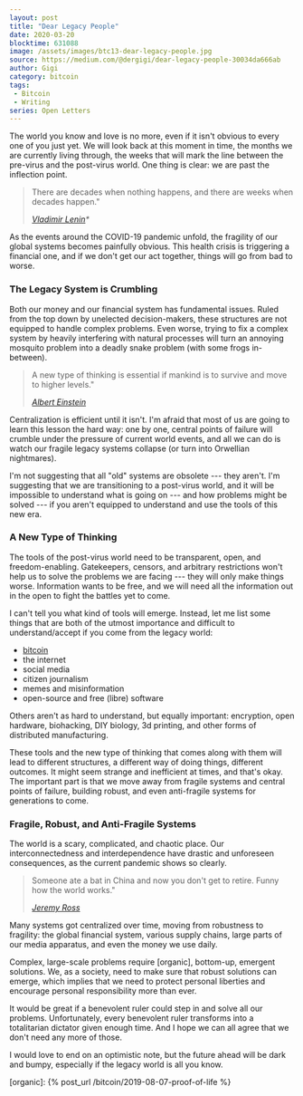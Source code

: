 ```yaml
---
layout: post
title: "Dear Legacy People"
date: 2020-03-20
blocktime: 631088
image: /assets/images/btc13-dear-legacy-people.jpg
source: https://medium.com/@dergigi/dear-legacy-people-30034da666ab
author: Gigi
category: bitcoin
tags:
 - Bitcoin
 - Writing
series: Open Letters
---
```


The world you know and love is no more, even if it isn't obvious to
every one of you just yet. We will look back at this moment in time, the
months we are currently living through, the weeks that will mark the
line between the pre-virus and the post-virus world. One thing is clear:
we are past the inflection point.

> There are decades when nothing happens, and there are weeks when
> decades happen."
>
> <cite>[Vladimir Lenin]\*</cite>

As the events around the COVID-19 pandemic unfold, the fragility of our
global systems becomes painfully obvious. This health crisis is
triggering a financial one, and if we don't get our act together, things
will go from bad to worse.

### The Legacy System is Crumbling

Both our money and our financial system has fundamental issues. Ruled
from the top down by unelected decision-makers, these structures are not
equipped to handle complex problems. Even worse, trying to fix a complex
system by heavily interfering with natural processes will turn an
annoying mosquito problem into a deadly snake problem (with some frogs
in-between).

> A new type of thinking is essential if mankind is to survive and move
> to higher levels."
>
> <cite>[Albert Einstein]</cite>

Centralization is efficient until it isn't. I'm afraid that most of us
are going to learn this lesson the hard way: one by one, central points
of failure will crumble under the pressure of current world events, and
all we can do is watch our fragile legacy systems collapse (or turn into
Orwellian nightmares).

I'm not suggesting that all "old" systems are obsolete --- they aren't.
I'm suggesting that we are transitioning to a post-virus world, and it
will be impossible to understand what is going on --- and how problems
might be solved --- if you aren't equipped to understand and use the
tools of this new era.

### A New Type of Thinking

The tools of the post-virus world need to be transparent, open, and
freedom-enabling. Gatekeepers, censors, and arbitrary restrictions won't
help us to solve the problems we are facing --- they will only make
things worse. Information wants to be free, and we will need all the
information out in the open to fight the battles yet to come.

I can't tell you what kind of tools will emerge. Instead, let me list
some things that are both of the utmost importance and difficult to
understand/accept if you come from the legacy world:

-   [bitcoin]
-   the internet
-   social media
-   citizen journalism
-   memes and misinformation
-   open-source and free (libre) software

Others aren't as hard to understand, but equally important: encryption,
open hardware, biohacking, DIY biology, 3d printing, and other forms of
distributed manufacturing.

These tools and the new type of thinking that comes along with them will
lead to different structures, a different way of doing things, different
outcomes. It might seem strange and inefficient at times, and that's
okay. The important part is that we move away from fragile systems and
central points of failure, building robust, and even anti-fragile
systems for generations to come.

### Fragile, Robust, and Anti-Fragile Systems

The world is a scary, complicated, and chaotic place. Our
interconnectedness and interdependence have drastic and unforeseen
consequences, as the current pandemic shows so clearly.

> Someone ate a bat in China and now you don't get to retire. Funny how
 the world works."
>
> <cite>[Jeremy Ross]</cite>

Many systems got centralized over time, moving from robustness to
fragility: the global financial system, various supply chains, large
parts of our media apparatus, and even the money we use daily.

Complex, large-scale problems require [organic], bottom-up, emergent
solutions. We, as a society, need to make sure that robust solutions can
emerge, which implies that we need to protect personal liberties and
encourage personal responsibility more than ever.

It would be great if a benevolent ruler could step in and solve all our
problems. Unfortunately, every benevolent ruler transforms into a
totalitarian dictator given enough time. And I hope we can all agree
that we don't need any more of those.

I would love to end on an optimistic note, but the future ahead will be
dark and bumpy, especially if the legacy world is all you know.

[bitcoin]: https://bitcoin-resources.com

[Vladimir Lenin]: https://en.wikiquote.org/wiki/Vladimir_Lenin#Misattributed
[Albert Einstein]: https://web.archive.org/web/20140622171150/http://www.turnthetide.info/id54.htm
[Jeremy Ross]: https://twitter.com/jebus911/status/1237092755622502406?s=20

[organic]: {% post_url /bitcoin/2019-08-07-proof-of-life %}
